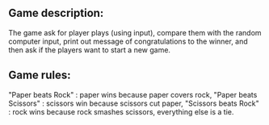 
Game description:
-----------------
The game ask for player plays (using input), compare them with the random computer input, print out message of congratulations to the winner, and then ask if the players want to start a new game.

Game rules:
-----------
"Paper    beats  Rock"     : paper wins because paper covers rock,
"Paper    beats  Scissors" : scissors win because scissors cut paper,
"Scissors beats  Rock"     : rock wins because rock smashes scissors,
everything else is a tie.
